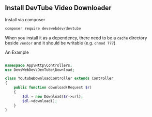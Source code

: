 ## Install DevTube Video Downloader

Install via composer

```bash
composer require devswebdev/devtube
```

When you install it as a dependency, there need to be a `cache` directory beside `vendor`
and it should be writable (e.g. `chmod 777`).


<!-- The package will automatically register itself.

```bash
php artisan vendor:publish --provider="DevsWebDev\DevTube\DevTubeServiceProvider" --tag="migrations"
`` -->

An Example

```php

namespace App\Http\Controllers;
use DevsWebDev\DevTube\Download;

class YoutubeDownloadController extends Controller
{
    public function download(Request $r)
    {
        $dl = new Download($r->url);
        $dl->download();
    }
}
```

<!-- Or if you want to Download and return the download to the view:

```php
return response()->download(storage_path(session($_SERVER['REMOTE_ADDR'])));
``` -->
